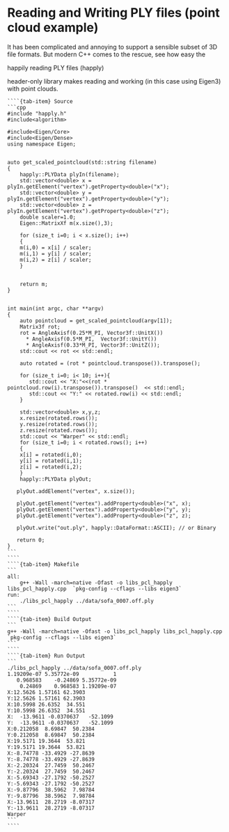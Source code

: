 # Reading and Writing PLY files (point cloud example)

It has been complicated and annoying to support a sensible subset of 3D file formats.
But modern C++ comes to the rescue, see how easy the

happily reading PLY files (happly)

header-only library makes reading and working (in this case using Eigen3) with point clouds.

`````{tab-set}
````{tab-item} Source
```cpp
#include "happly.h"
#include<algorithm>

#include<Eigen/Core>
#include<Eigen/Dense>
using namespace Eigen;


auto get_scaled_pointcloud(std::string filename)
{
    happly::PLYData plyIn(filename);
    std::vector<double> x = plyIn.getElement("vertex").getProperty<double>("x");
    std::vector<double> y = plyIn.getElement("vertex").getProperty<double>("y");
    std::vector<double> z = plyIn.getElement("vertex").getProperty<double>("z");
    double scaler=1.0;
    Eigen::MatrixXf m(x.size(),3);
    		       
    for (size_t i=0; i < x.size(); i++)
    {
	m(i,0) = x[i] / scaler;
	m(i,1) = y[i] / scaler;
	m(i,2) = z[i] / scaler;
    }

    
    return m;
}


int main(int argc, char **argv)
{
    auto pointcloud = get_scaled_pointcloud(argv[1]);
    Matrix3f rot;
    rot = AngleAxisf(0.25*M_PI, Vector3f::UnitX())
      * AngleAxisf(0.5*M_PI,  Vector3f::UnitY())
      * AngleAxisf(0.33*M_PI, Vector3f::UnitZ());
    std::cout << rot << std::endl;

    auto rotated = (rot * pointcloud.transpose()).transpose();
    
    for (size_t i=0; i< 10; i++){    
       std::cout << "X:"<<(rot * pointcloud.row(i).transpose()).transpose()  << std::endl;
       std::cout << "Y:" << rotated.row(i) << std::endl;
    }

    std::vector<double> x,y,z;
    x.resize(rotated.rows());
    y.resize(rotated.rows());
    z.resize(rotated.rows());
    std::cout << "Warper" << std::endl;
    for (size_t i=0; i < rotated.rows(); i++)
    {
	x[i] = rotated(i,0);
	y[i] = rotated(i,1);
	z[i] = rotated(i,2);
    }
    happly::PLYData plyOut;

   plyOut.addElement("vertex", x.size());

   plyOut.getElement("vertex").addProperty<double>("x", x);
   plyOut.getElement("vertex").addProperty<double>("y", y);
   plyOut.getElement("vertex").addProperty<double>("z", z);

   plyOut.write("out.ply", happly::DataFormat::ASCII); // or Binary

   return 0;
}
```
````
````{tab-item} Makefile
```
all: 
	g++ -Wall -march=native -Ofast -o libs_pcl_happly libs_pcl_happly.cpp  `pkg-config --cflags --libs eigen3`
run: 
	./libs_pcl_happly ../data/sofa_0007.off.ply
```
````
````{tab-item} Build Output
```
g++ -Wall -march=native -Ofast -o libs_pcl_happly libs_pcl_happly.cpp  `pkg-config --cflags --libs eigen3`
```
````
````{tab-item} Run Output
```
./libs_pcl_happly ../data/sofa_0007.off.ply
1.19209e-07 5.35772e-09           1
   0.968583    -0.24869 5.35772e-09
    0.24869    0.968583 1.19209e-07
X:12.5626 1.57161 62.3903
Y:12.5626 1.57161 62.3903
X:10.5998 26.6352  34.551
Y:10.5998 26.6352  34.551
X:  -13.9611 -0.0370637   -52.1099
Y:  -13.9611 -0.0370637   -52.1099
X:0.212058  8.69847  50.2384
Y:0.212058  8.69847  50.2384
X:19.5171 19.3644  53.821
Y:19.5171 19.3644  53.821
X:-8.74778 -33.4929 -27.8639
Y:-8.74778 -33.4929 -27.8639
X:-2.20324  27.7459  50.2467
Y:-2.20324  27.7459  50.2467
X:-5.69343 -27.1792 -50.2527
Y:-5.69343 -27.1792 -50.2527
X:-9.87796  38.5962  7.98784
Y:-9.87796  38.5962  7.98784
X:-13.9611  28.2719 -8.07317
Y:-13.9611  28.2719 -8.07317
Warper
```
````
````` 
